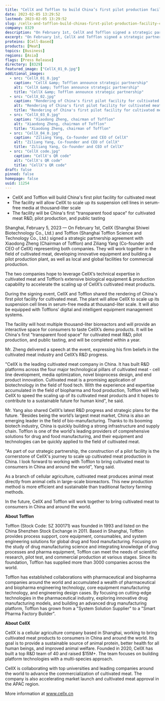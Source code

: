 ```yaml
---
title: "CellX and Tofflon to build China’s first pilot production facility for cultivated meat"
date: 2023-02-05 13:29:52
lastmod: 2023-02-05 13:29:52
slug: /cellx-and-tofflon-build-chinas-first-pilot-production-facility-cultivated-meat
company: 8329
description: "On February 1st, CellX and Tofflon signed a strategic partnership agreement to work together in the field of cultivated meat, developing innovative equipment and building a pilot production plant, as well as local and global facilities for commercial production"
excerpt: "On February 1st, CellX and Tofflon signed a strategic partnership agreement to work together in the field of cultivated meat, developing innovative equipment and building a pilot production plant, as well as local and global facilities for commercial production"
proteins: [Cell-Based]
products: [Meat]
topics: [Business]
regions: [Asia]
flags: [Press Release]
directory: [8329]
featured_image: ["CellX_01_0.jpg"]
additional_images:
  - src: "CellX_01_0.jpg"
    caption: "CellX &amp; Tofflon announce strategic partnership"
    alt: "CellX &amp; Tofflon announce strategic partnership"
    title: "CellX &amp; Tofflon announce strategic partnership"
  - src: "CellX_02.jpg"
    caption: "Rendering of China's first pilot facility for cultivated meat"
    alt: "Rendering of China's first pilot facility for cultivated meat"
    title: "Rendering of China's first pilot facility for cultivated meat"
  - src: "CellX_03_0.jpg"
    caption: "Xiaodong Zheng, chairman of Tofflon"
    alt: "Xiaodong Zheng, chairman of Tofflon"
    title: "Xiaodong Zheng, chairman of Tofflon"
  - src: "CellX_04_0.jpg"
    caption: "Ziliang Yang, Co-founder and CEO of CellX"
    alt: "Ziliang Yang, Co-founder and CEO of CellX"
    title: "Ziliang Yang, Co-founder and CEO of CellX"
  - src: "CellX code.jpg"
    caption: "CellX's QR code"
    alt: "CellX's QR code"
    title: "CellX's QR code"
draft: false
pinned: false
homepage: false
uuid: 11254
---
```

<ul>
<li>CellX and Tofflon will build China's first pilot facility for cultivated meat</li>
<li>The facility will allow CellX to scale up its suspension cell lines in serum-free media at thousand-liter scale</li>
<li>The facility will be China's first "transparent food space" for cultivated meat R&D, pilot production, and public tasting</li>
</ul>
<p>Shanghai, February 5, 2023 — On February 1st, CellX (Shanghai Shiwei Biotechnology Co., Ltd.) and Tofflon (Shanghai Tofflon Science and Technology Co., Ltd.) signed a strategic partnership agreement with Xiaodong Zheng (Chairman of Tofflon) and Ziliang Yang (Co-founder and CEO of CellX) representing both companies. They will work together in the field of cultivated meat, developing innovative equipment and building a pilot production plant, as well as local and global facilities for commercial production.</p>
<p>The two companies hope to leverage CellX’s technical expertise in cultivated meat and Tofflon’s extensive biological equipment & production capability to accelerate the scaling up of CellX’s cultivated meat products.</p>
<p>During the signing event, CellX and Tofflon shared the rendering of China's first pilot facility for cultivated meat. The plant will allow CellX to scale up its suspension cell lines in serum-free media at thousand-liter scale. It will also be equipped with Tofflons’ digital and intelligent equipment management systems.</p>
<p>The facility will host multiple thousand-liter bioreactors and will provide an interactive space for consumers to taste CellX’s demo products. It will be China's first "transparent food space" for cultivated meat R&D, pilot production, and public tasting, and will be completed within a year.</p>
<p>Mr. Zheng delivered a speech at the event, expressing his firm beliefs in the cultivated meat industry and CellX’s R&D progress.</p>
<p>"CellX is the leading cultivated meat company in China. It has built R&D platforms across the four major technological pillars of cultivated meat - cell line development, media optimization, novel bioprocess design, and end product innovation. Cultivated meat is a promising application of biotechnology in the field of food tech. With the experience and expertise accumulated in the field of biopharma and food production, Tofflon will help CellX to speed the scaling up of its cultivated meat products and it hopes to contribute to a sustainable future for human kind", he said.</p>
<p>Mr. Yang also shared CellX’s latest R&D progress and strategic plans for the future. "Besides being the world’s largest meat market, China is also an emerging leader in the field of bio-manufacturing. Thanks to its booming biotech industry, China is quickly building a strong infrastructure and supply chain. Tofflon is one of the world's leading providers of comprehensive solutions for drug and food manufacturing, and their equipment and technologies can be quickly applied to the field of cultivated meat.</p>
<p>"As part of our strategic partnership, the construction of a pilot facility is the cornerstone of CellX's journey to scale up cultivated meat production in China. I look forward to working with Tofflon to bring cultivated meat to consumers in China and around the world", Yang said.</p>
<p>As a branch of cellular agriculture, cultivated meat produces animal meat directly from animal cells in large-scale bioreactors. This new production method is more efficient and sustainable than traditional factory farming methods.</p>
<p>In the future, CellX and Tofflon will work together to bring cultivated meat to consumers in China and around the world.</p>
<p><strong><strong>About Tofflon</strong></strong></p>
<p>Tofflon (Stock Code: SZ 300171) was founded in 1993 and listed on the China Shenzhen Stock Exchange in 2011. Based in Shanghai, Tofflon provides process support, core equipment, consumables, and system engineering solutions for global drug and food manufacturing. Focusing on the study of drug manufacturing science and integrating knowledge of drug processes and pharma equipment, Tofflon can meet the needs of scientific research, pilot test, and commercial production at various stages. Since its foundation, Tofflon has supplied more than 3000 companies across the world.</p>
<p>Tofflon has established collaborations with pharmaceutical and biopharma companies around the world and accumulated a wealth of pharmaceutical and biopharma engineering technology, core equipment manufacturing technology, and engineering design cases. By focusing on cutting-edge technologies in the pharmaceutical industry, exploring innovative drug manufacturing models, and building an advanced drug manufacturing platform, Tofflon has grown from a "System Solution Supplier" to a "Smart Pharma Factory Builder".</p>
<p><strong><strong>About CellX</strong></strong></p>
<p>CellX is a cellular agriculture company based in Shanghai, working to bring cultivated meat products to consumers in China and around the world. Its goal is to provide a sustainable source of animal protein, better health for all human beings, and improved animal welfare. Founded in 2020, CellX has built a top R&D team of 40 and raised $15M+. The team focuses on building platform technologies with a multi-species approach.</p>
<p>CellX is collaborating with top universities and leading companies around the world to advance the commercialization of cultivated meat. The company is also accelerating market launch and cultivated meat approval in the APAC region.</p>
<p>More information at <a href="http://www.cellx.cn">www.cellx.cn</a></p>
